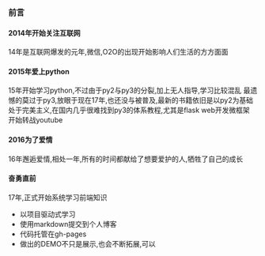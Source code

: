### 前言   
####  2014年开始关注互联网  

14年是互联网爆发的元年,微信,O2O的出现开始影响人们生活的方方面面

#### 2015年爱上python
15年开始学习python,不过由于py2与py3的分裂,加上无人指导,学习比较混乱
    最遗憾的莫过于py3,放眼于现在17年,也还没与被普及,最新的书籍依旧是以py2为基础
    处于完美主义,在国内几乎很难找到py3的体系教程,尤其是flask web开发微框架
    开始转战youtube

#### 2016为了爱情
16年邂逅爱情,相处一年,所有的时间都献给了想要爱护的人,牺牲了自己的成长

#### 奋勇直前

17年,正式开始系统学习前端知识  
- 以项目驱动式学习
- 使用markdown提交到个人博客
- 代码托管在gh-pages
- 做出的DEMO不只是展示,也会不断拓展,可以
